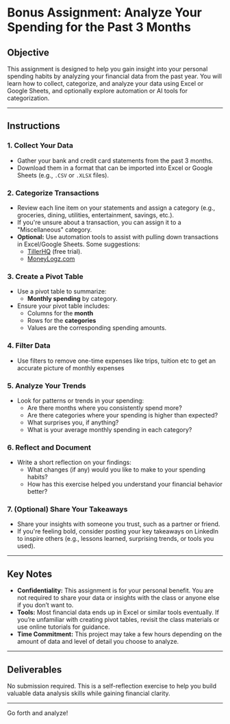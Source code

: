 # Bonus Assignment: Analyze Your Spending for the Past 3 Months  

## Objective
This assignment is designed to help you gain insight into your personal spending habits by analyzing your financial data from the past year. You will learn how to collect, categorize, and analyze your data using Excel or Google Sheets, and optionally explore automation or AI tools for categorization.

---

## Instructions

### 1. Collect Your Data
- Gather your bank and credit card statements from the past 3 months.
- Download them in a format that can be imported into Excel or Google Sheets (e.g., `.CSV` or `.XLSX` files).

### 2. Categorize Transactions
- Review each line item on your statements and assign a category (e.g., groceries, dining, utilities, entertainment, savings, etc.).
- If you're unsure about a transaction, you can assign it to a "Miscellaneous" category.
- **Optional:** Use automation tools to assist with pulling down transactions in Excel/Google Sheets. 
Some suggestions:
  - [TillerHQ](https://www.tillerhq.com/) (free trial).
  - [MoneyLogz.com ](https://www.moneylogz.com/) 
 

### 3. Create a Pivot Table
- Use a pivot table to summarize:
  - **Monthly spending** by category.
- Ensure your pivot table includes:
  - Columns for the **month**
  - Rows for the **categories**
  - Values are the corresponding spending amounts.
 
### 4. Filter Data 
 - Use filters to remove one-time expenses like trips, tuition etc to get an accurate picture of monthly expenses

### 5. Analyze Your Trends
- Look for patterns or trends in your spending:
  - Are there months where you consistently spend more?
  - Are there categories where your spending is higher than expected?
  - What surprises you, if anything?
  - What is your average monthly spending in each category? 

### 6. Reflect and Document
- Write a short reflection on your findings:
  - What changes (if any) would you like to make to your spending habits?
  - How has this exercise helped you understand your financial behavior better?

### 7. (Optional) Share Your Takeaways
- Share your insights with someone you trust, such as a partner or friend.
- If you're feeling bold, consider posting your key takeaways on LinkedIn to inspire others (e.g., lessons learned, surprising trends, or tools you used).

---

## Key Notes
- **Confidentiality:** This assignment is for your personal benefit. You are not required to share your data or insights with the class or anyone else if you don’t want to.
- **Tools:** Most financial data ends up in Excel or similar tools eventually. If you’re unfamiliar with creating pivot tables, revisit the class materials or use online tutorials for guidance.
- **Time Commitment:** This project may take a few hours depending on the amount of data and level of detail you choose to analyze.

---

## Deliverables
No submission required. This is a self-reflection exercise to help you build valuable data analysis skills while gaining financial clarity.

---

Go forth and analyze!
